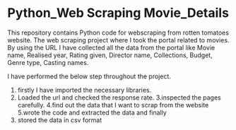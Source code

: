 # Python_Web Scraping Movie_Details
This repository contains Python code for webscraping from rotten tomatoes website. The web scraping project where I took the portal related to movies. By using the URL I have collected all the data from the portal like Movie name, Realised year, Rating given, Director name, Collections, Budget, Genre type, Casting names.

I have performed the below step throughout the project.

1. firstly I have imported the necessary libraries.
2. Loaded the url and checked the response rate.
3.inspected the pages carefully.
4.find out the data that I want to scrap from the website
5.wrote the code and extracted the data
and finally
6. stored the data in csv format
